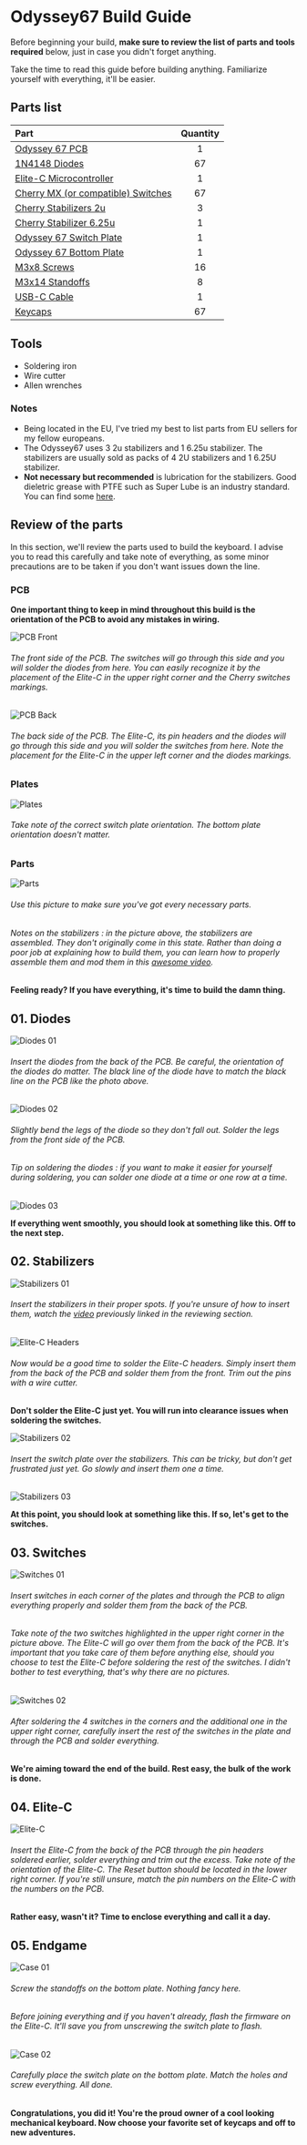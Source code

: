 # Odyssey67 Build Guide

 Before beginning your build, **make sure to review the list of parts and tools required** below, just in case you didn't forget anything.

 Take the time to read this guide before building anything. Familiarize yourself with everything, it'll be easier.

## Parts list

 Part  |  Quantity
 :----  |  :--------:
 [Odyssey 67 PCB](https://github.com/aureliengmichaud/Odyssey67/blob/master/Gerbers.zip)  |  1
 [1N4148 Diodes](https://candykeys.com/product/fairchild-semiconductor-diode-1n4148-pack-of-100)  |  67
 [Elite-C Microcontroller](https://splitkb.com/collections/keyboard-parts/products/elite-c-rev3-microcontroller)  |  1
 [Cherry MX (or compatible) Switches](https://candykeys.com/category:switches/brand:cherry)  |  67
 [Cherry Stabilizers 2u](https://candykeys.com/product/original-cherry-2u-pcb-stabilizer)  |  3
 [Cherry Stabilizer 6.25u](https://candykeys.com/product/official-cherry-mx-stabiliser-6-25u)  |  1
 [Odyssey 67 Switch Plate](https://github.com/aureliengmichaud/Odyssey67/tree/master/Plates)  |  1
 [Odyssey 67 Bottom Plate](https://github.com/aureliengmichaud/Odyssey67/tree/master/Plates)  |  1
 [M3x8 Screws](https://www.ebay.fr/sch/i.html?_odkw=m3x8+screws&_osacat=0&_from=R40&_trksid=m570.l1313&_nkw=m3+screws&_sacat=0)  |  16
 [M3x14 Standoffs](https://www.ebay.fr/sch/i.html?_odkw=m3+screws&_osacat=0&_from=R40&_trksid=m570.l1313&_nkw=m3+standoffs&_sacat=0)  |  8
 [USB-C Cable](https://candykeys.com/product/black-nylon-usb-c-cable-1m)  | 1
 [Keycaps](https://www.aliexpress.com/wholesale?catId=0&initiative_id=SB_20200426114303&SearchText=keycaps)  |  67

## Tools

 * Soldering iron
 * Wire cutter
 * Allen wrenches

### Notes

 * Being located in the EU, I've tried my best to list parts from EU sellers for my fellow europeans.
 * The Odyssey67 uses 3 2u stabilizers and 1 6.25u stabilizer. The stabilizers are usually sold as packs of 4 2U stabilizers and 1 6.25U stabilizer.
 * **Not necessary but recommended** is lubrication for the stabilizers. Good dieletric grease with PTFE such as Super Lube is an industry standard. You can find some [here](https://candykeys.com/category:lubrication).

## Review of the parts

In this section, we'll review the parts used to build the keyboard. I advise you to read this carefully and take note of everything, as some minor precautions are to be taken if you don't want issues down the line.

### PCB

**One important thing to keep in mind throughout this build is the orientation of the PCB to avoid any mistakes in wiring.**

![PCB Front](https://i.imgur.com/J67INg9.jpg)

###### The front side of the PCB. The switches will go through this side and you will solder the diodes from here. You can easily recognize it by the placement of the Elite-C in the upper right corner and the Cherry switches markings.

![PCB Back](https://i.imgur.com/yge0in4.jpg)

###### The back side of the PCB. The Elite-C, its pin headers and the diodes will go through this side and you will solder the switches from here. Note the placement for the Elite-C in the upper left corner and the diodes markings.

### Plates

![Plates](https://i.imgur.com/VkDLBbC.jpg)

###### Take note of the correct switch plate orientation. The bottom plate orientation doesn't matter.

### Parts

![Parts](https://i.imgur.com/PJ79AwM.jpg)

###### Use this picture to make sure you've got every necessary parts.

###### Notes on the stabilizers : in the picture above, the stabilizers are assembled. They don't originally come in this state. Rather than doing a poor job at explaining how to build them, you can learn how to properly assemble them and mod them in this [awesome video](https://youtu.be/D21Ocg9kVsU).

**Feeling ready? If you have everything, it's time to build the damn thing.**

## 01. Diodes

![Diodes 01](https://i.imgur.com/o8nvgG3.jpg)

###### Insert the diodes from the back of the PCB. Be careful, the orientation of the diodes do matter. The black line of the diode have to match the black line on the PCB like the photo above.

![Diodes 02](https://i.imgur.com/fDuZmhu.jpg)

###### Slightly bend the legs of the diode so they don't fall out. Solder the legs from the front side of the PCB.

###### Tip on soldering the diodes : if you want to make it easier for yourself during soldering, you can solder one diode at a time or one row at a time.

![Diodes 03](https://i.imgur.com/oobACy0.jpg)

**If everything went smoothly, you should look at something like this. Off to the next step.**

## 02. Stabilizers

![Stabilizers 01](https://i.imgur.com/J6THE7V.jpg)

###### Insert the stabilizers in their proper spots. If you're unsure of how to insert them, watch the [video](https://youtu.be/D21Ocg9kVsU) previously linked in the reviewing section.

![Elite-C Headers](https://i.imgur.com/tL5Da0b.jpg)

###### Now would be a good time to solder the Elite-C headers. Simply insert them from the back of the PCB and solder them from the front. Trim out the pins with a wire cutter.

**Don't solder the Elite-C just yet. You will run into clearance issues when soldering the switches.**

![Stabilizers 02](https://i.imgur.com/XiEf8Tf.jpg)

###### Insert the switch plate over the stabilizers. This can be tricky, but don't get frustrated just yet. Go slowly and insert them one a time.

![Stabilizers 03](https://i.imgur.com/fNtGjCp.jpg)

**At this point, you should look at something like this. If so, let's get to the switches.**

## 03. Switches

![Switches 01](https://i.imgur.com/jZ08BLf.jpg)

###### Insert switches in each corner of the plates and through the PCB to align everything properly and solder them from the back of the PCB.

###### Take note of the two switches highlighted in the upper right corner in the picture above. The Elite-C will go over them from the back of the PCB. It's important that you take care of them before anything else, should you choose to test the Elite-C before soldering the rest of the switches. I didn't bother to test everything, that's why there are no pictures.

![Switches 02](https://i.imgur.com/zgjP2bY.jpg)

###### After soldering the 4 switches in the corners and the additional one in the upper right corner, carefully insert the rest of the switches in the plate and through the PCB and solder everything.

**We're aiming toward the end of the build. Rest easy, the bulk of the work is done.**

## 04. Elite-C

![Elite-C](https://i.imgur.com/iShp9wq.jpg)

###### Insert the Elite-C from the back of the PCB through the pin headers soldered earlier, solder everything and trim out the excess. Take note of the orientation of the Elite-C. The Reset button should be located in the lower right corner. If you're still unsure, match the pin numbers on the Elite-C with the numbers on the PCB.

**Rather easy, wasn't it? Time to enclose everything and call it a day.**

## 05. Endgame

![Case 01](https://i.imgur.com/lMT0fQC.jpg)

###### Screw the standoffs on the bottom plate. Nothing fancy here.

###### Before joining everything and if you haven't already, flash the firmware on the Elite-C. It'll save you from unscrewing the switch plate to flash.

![Case 02](https://i.imgur.com/c6PMh9z.jpg)

###### Carefully place the switch plate on the bottom plate. Match the holes and screw everything. All done.

**Congratulations, you did it! You're the proud owner of a cool looking mechanical keyboard. Now choose your favorite set of keycaps and off to new adventures.**
